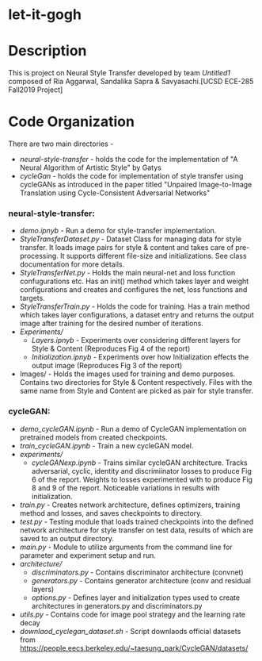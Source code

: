 # let-it-gogh

Description
===========
This is project on Neural Style Transfer developed by team *Untitled1* composed of Ria Aggarwal, Sandalika Sapra & Savyasachi.[UCSD ECE-285 Fall2019 Project]


Code Organization
=================

There are two main directories - 
 * *neural-style-transfer* - holds the code for the implementation of "A Neural Algorithm of Artistic Style" by Gatys
 * *cycleGan* - holds the code for implementation of style transfer using cycleGANs as introduced in the paper titled "Unpaired Image-to-Image Translation using Cycle-Consistent Adversarial Networks"

### neural-style-transfer:

* *demo.ipnyb* - Run a demo for style-transfer implementation.
* *StyleTransferDataset.py* - Dataset Class for managing data for style transfer. It loads image pairs for style & content and takes care of pre-processing. It supports different file-size and initializations. See class documentation for more details.
 * *StyleTransferNet.py* - Holds the main neural-net and loss function confugurations etc. Has an init() method which takes layer and weight configurations and creates and configures the net, loss functions and targets. 
* *StyleTransferTrain.py* - Holds the code for training. Has a train method which takes layer configurations, a dataset entry and returns the output image after training for the desired number of iterations.  
* *Experiments/*
  * *Layers.ipnyb* - Experiments over considering different layers for Style & Content (Reproduces Fig 4 of the report)
  * *Initialization.ipnyb* - Experiments over how Initialization effects the output image (Reproduces Fig 3 of the report)
* Images/ - Holds the images used for training and demo purposes. Contains two directories for Style & Content respectively. Files with the same name from Style and Content are picked as pair for style transfer.


### cycleGAN:

* *demo_cycleGAN.ipynb* - Run a demo of CycleGAN implementation on pretrained models from created checkpoints.
* *train_cycleGAN.ipynb* - Train a new cycleGAN model.
* *experiments/*
  * *cycleGANexp.ipynb* - Trains similar cycleGAN architecture. Tracks adversarial, cyclic, identity and discrimiinator losses to produce Fig 6 of the report. Weights to losses experimented with to produce Fig 8 and 9 of the report. Noticeable variations in results with initialization.
* *train.py* - Creates network architecture, defines optimizers, training method and losses, and saves checkpoints to directory.
* *test.py* - Testing module that loads trained checkpoints into the defined network architecture for style transfer on test data, results of which are saved to an output directory.
* *main.py* - Module to utilize arguments from the command line for parameter and experiment setup and run.
* *architecture/*
  * *discriminators.py* - Contains discriminator architecture (convnet)
  * *generators.py* - Contains generator architecture (conv and residual layers)
  * *options.py* - Defines layer and initialization types used to create architectures in generators.py and discriminators.py
* *utils.py* - Contains code for image pool strategy and the learning rate decay
* *downlaod_cyclegan_dataset.sh* - Script downlaods official datasets from https://people.eecs.berkeley.edu/~taesung_park/CycleGAN/datasets/
